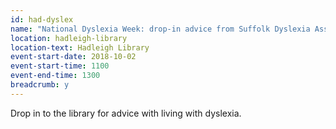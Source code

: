 ```yaml
---
id: had-dyslex
name: "National Dyslexia Week: drop-in advice from Suffolk Dyslexia Association"
location: hadleigh-library
location-text: Hadleigh Library
event-start-date: 2018-10-02
event-start-time: 1100
event-end-time: 1300
breadcrumb: y
---
```


Drop in to the library for advice with living with dyslexia.
